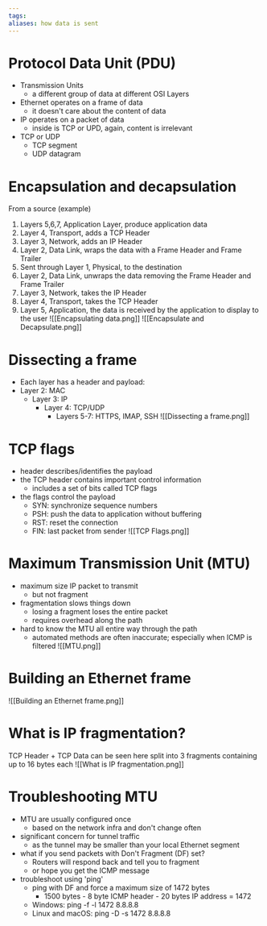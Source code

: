 ```yaml
---
tags: 
aliases: how data is sent
---
```

# Protocol Data Unit (PDU)

- Transmission Units
	- a different group of data at different OSI Layers
- Ethernet operates on a frame of data
	- it doesn't care about the content of data
- IP operates on a packet of data
	- inside is TCP or UPD, again, content is irrelevant 
- TCP or UDP
	- TCP segment
	- UDP datagram

# Encapsulation and decapsulation

From a source (example)
1. Layers 5,6,7, Application Layer, produce application data
2. Layer 4, Transport, adds a TCP Header
3. Layer 3, Network, adds an IP Header
4. Layer 2, Data Link, wraps the data with a Frame Header and Frame Trailer
5. Sent through Layer 1, Physical, to the destination
6. Layer 2, Data Link, unwraps the data removing the Frame Header and Frame Trailer
7. Layer 3, Network, takes the IP Header
8. Layer 4, Transport, takes the TCP Header
9. Layer 5, Application, the data is received by the application to display to the user
![[Encapsulating data.png]]
![[Encapsulate and Decapsulate.png]]

# Dissecting a frame
- Each layer has a header and payload:
- Layer 2: MAC
	- Layer 3: IP
		- Layer 4: TCP/UDP
			- Layers 5-7: HTTPS, IMAP, SSH
![[Dissecting a frame.png]]

# TCP flags
- header describes/identifies the payload
- the TCP header contains important control information
	- includes a set of bits called TCP flags
- the flags control the payload
	- SYN: synchronize sequence numbers
	- PSH: push the data to application without buffering
	- RST: reset the connection
	- FIN: last packet from sender
![[TCP Flags.png]]

# Maximum Transmission Unit (MTU)
- maximum size IP packet to transmit
	- but not fragment
- fragmentation slows things down
	- losing a fragment loses the entire packet
	- requires overhead along the path
- hard to know the MTU all entire way through the path
	- automated methods are often inaccurate; especially when ICMP is filtered
![[MTU.png]]

# Building an Ethernet frame
![[Building an Ethernet frame.png]]

# What is IP fragmentation?
TCP Header + TCP Data can be seen here split into 3 fragments containing up to 16 bytes each
![[What is IP fragmentation.png]]

# Troubleshooting MTU
- MTU are usually configured once
	- based on the network infra and don't change often
- significant concern for tunnel traffic
	- as the tunnel may be smaller than your local Ethernet segment
- what if you send packets with Don't Fragment (DF) set?
	- Routers will respond back and tell you to fragment
	- or hope you get the ICMP message
- troubleshoot using 'ping'
	- ping with DF and force a maximum size of 1472 bytes
		- 1500 bytes - 8 byte ICMP header - 20 bytes IP address = 1472 
	- Windows: ping -f -l 1472 8.8.8.8
	- Linux and macOS: ping -D -s 1472 8.8.8.8